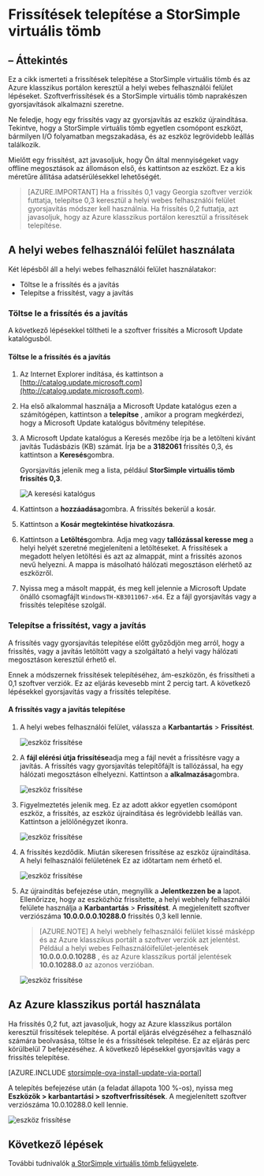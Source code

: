 <properties 
   pageTitle="Frissítések telepítése a StorSimple virtuális tömb |} Microsoft Azure"
   description="Ismerteti a portál és -gyorsjavítás módszerrel frissítések telepítése a StorSimple virtuális tömb webes felhasználói felület használatával"
   services="storsimple"
   documentationCenter="NA"
   authors="alkohli"
   manager="carmonm"
   editor="" />
<tags 
   ms.service="storsimple"
   ms.devlang="NA"
   ms.topic="article"
   ms.tgt_pltfrm="NA"
   ms.workload="TBD"
   ms.date="09/07/2016"
   ms.author="alkohli" />

# <a name="install-updates-on-your-storsimple-virtual-array"></a>Frissítések telepítése a StorSimple virtuális tömb

## <a name="overview"></a>– Áttekintés

Ez a cikk ismerteti a frissítések telepítése a StorSimple virtuális tömb és az Azure klasszikus portálon keresztül a helyi webes felhasználói felület lépéseket. Szoftverfrissítések és a StorSimple virtuális tömb naprakészen gyorsjavítások alkalmazni szeretne. 

Ne feledje, hogy egy frissítés vagy az gyorsjavítás az eszköz újraindítása. Tekintve, hogy a StorSimple virtuális tömb egyetlen csomópont eszközt, bármilyen I/O folyamatban megszakadása, és az eszköz legrövidebb leállás találkozik. 

Mielőtt egy frissítést, azt javasoljuk, hogy Ön által mennyiségeket vagy offline megosztások az állomáson első, és kattintson az eszközt. Ez a kis méretűre állítása adatsérülésekkel lehetőségét.

> [AZURE.IMPORTANT] Ha a frissítés 0,1 vagy Georgia szoftver verziók futtatja, telepítse 0,3 keresztül a helyi webes felhasználói felület gyorsjavítás módszer kell használnia. Ha frissítés 0,2 futtatja, azt javasoljuk, hogy az Azure klasszikus portálon keresztül a frissítések telepítése.

## <a name="use-the-local-web-ui"></a>A helyi webes felhasználói felület használata 
 
Két lépésből áll a helyi webes felhasználói felület használatakor:

- Töltse le a frissítés és a javítás
- Telepítse a frissítést, vagy a javítás

### <a name="download-the-update-or-the-hotfix"></a>Töltse le a frissítés és a javítás

A következő lépésekkel töltheti le a szoftver frissítés a Microsoft Update katalógusból.

#### <a name="to-download-the-update-or-the-hotfix"></a>Töltse le a frissítés és a javítás

1. Az Internet Explorer indítása, és kattintson a [http://catalog.update.microsoft.com](http://catalog.update.microsoft.com).

2. Ha első alkalommal használja a Microsoft Update katalógus ezen a számítógépen, kattintson a **telepítse** , amikor a program megkérdezi, hogy a Microsoft Update katalógus bővítmény telepítése.
  
3. A Microsoft Update katalógus a Keresés mezőbe írja be a letölteni kívánt javítás Tudásbázis (KB) számát. Írja be a **3182061** frissítés 0,3, és kattintson a **Keresés**gombra.

    Gyorsjavítás jelenik meg a lista, például **StorSimple virtuális tömb frissítés 0,3**.

    ![A keresési katalógus](./media/storsimple-ova-install-update-01/download1.png)

4. Kattintson a **hozzáadása**gombra. A frissítés bekerül a kosár.

5. Kattintson a **Kosár megtekintése hivatkozásra**.

6. Kattintson a **Letöltés**gombra. Adja meg vagy **tallózással keresse meg** a helyi helyét szeretné megjeleníteni a letöltéseket. A frissítések a megadott helyen letöltési és azt az almappát, mint a frissítés azonos nevű helyezni. A mappa is másolható hálózati megosztáson elérhető az eszközről.

7. Nyissa meg a másolt mappát, és meg kell jelennie a Microsoft Update önálló csomagfájlt `WindowsTH-KB3011067-x64`. Ez a fájl gyorsjavítás vagy a frissítés telepítése szolgál.


### <a name="install-the-update-or-the-hotfix"></a>Telepítse a frissítést, vagy a javítás

A frissítés vagy gyorsjavítás telepítése előtt győződjön meg arról, hogy a frissítés, vagy a javítás letöltött vagy a szolgáltató a helyi vagy hálózati megosztáson keresztül érhető el. 

Ennek a módszernek frissítések telepítéséhez, ám-eszközön, és frissítheti a 0,1 szoftver verziók. Ez az eljárás kevesebb mint 2 percig tart. A következő lépésekkel gyorsjavítás vagy a frissítés telepítése.


#### <a name="to-install-the-update-or-the-hotfix"></a>A frissítés vagy a javítás telepítése

1. A helyi webes felhasználói felület, válassza a **Karbantartás** > **Frissítést**.

    ![eszköz frissítése](./media/storsimple-ova-install-update-01/update1m.png)

2. A **fájl elérési útja frissítése**adja meg a fájl nevét a frissítésre vagy a javítás. A frissítés vagy gyorsjavítás telepítőfájlt is tallózással, ha egy hálózati megosztáson elhelyezni. Kattintson a **alkalmazása**gombra.

    ![eszköz frissítése](./media/storsimple-ova-install-update-01/update2m.png)

3.  Figyelmeztetés jelenik meg. Ez az adott akkor egyetlen csomópont eszköz, a frissítés, az eszköz újraindítása és legrövidebb leállás van. Kattintson a jelölőnégyzet ikonra.

    ![eszköz frissítése](./media/storsimple-ova-install-update-01/update3m.png)

4. A frissítés kezdődik. Miután sikeresen frissítése az eszköz újraindítása. A helyi felhasználói felületének Ez az időtartam nem érhető el.

    ![eszköz frissítése](./media/storsimple-ova-install-update-01/update5m.png)

5. Az újraindítás befejezése után, megnyílik a **Jelentkezzen be a** lapot. Ellenőrizze, hogy az eszközhöz frissítette, a helyi webhely felhasználói felülete használja a **Karbantartás** > **Frissítést**. A megjelenített szoftver verziószáma **10.0.0.0.0.10288.0** frissítés 0,3 kell lennie.

    > [AZURE.NOTE] A helyi webhely felhasználói felület kissé másképp és az Azure klasszikus portált a szoftver verziók azt jelentést. Például a helyi webes Felhasználóifelület-jelentések **10.0.0.0.0.10288** , és az Azure klasszikus portál jelentések **10.0.10288.0** az azonos verzióban. 

    ![eszköz frissítése](./media/storsimple-ova-install-update-01/update6m.png)





## <a name="use-the-azure-classic-portal"></a>Az Azure klasszikus portál használata

Ha frissítés 0,2 fut, azt javasoljuk, hogy az Azure klasszikus portálon keresztül frissítések telepítése. A portál eljárás elvégzéséhez a felhasználó számára beolvasása, töltse le és a frissítések telepítése. Ez az eljárás perc körülbelül 7 befejezéséhez. A következő lépésekkel gyorsjavítás vagy a frissítés telepítése.

[AZURE.INCLUDE [storsimple-ova-install-update-via-portal](../../includes/storsimple-ova-install-update-via-portal.md)]

A telepítés befejezése után (a feladat állapota 100 %-os), nyissa meg **Eszközök > karbantartási > szoftverfrissítések**. A megjelenített szoftver verziószáma 10.0.10288.0 kell lennie.

![eszköz frissítése](./media/storsimple-ova-install-update-01/azupdate12m.png)

## <a name="next-steps"></a>Következő lépések

További tudnivalók [a StorSimple virtuális tömb felügyelete](storsimple-ova-web-ui-admin.md).
